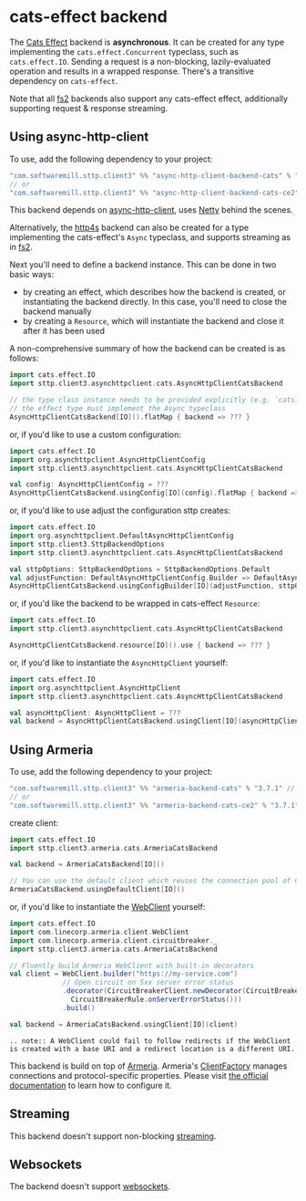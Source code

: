 # cats-effect backend

The [Cats Effect](https://github.com/typelevel/cats-effect) backend is **asynchronous**. It can be created for any type implementing the `cats.effect.Concurrent` typeclass, such as `cats.effect.IO`. Sending a request is a non-blocking, lazily-evaluated operation and results in a wrapped response. There's a transitive dependency on `cats-effect`. 

Note that all [fs2](fs2.md) backends also support any cats-effect effect, additionally supporting request & response streaming.

## Using async-http-client

To use, add the following dependency to your project:

```scala
"com.softwaremill.sttp.client3" %% "async-http-client-backend-cats" % "3.7.1" // for cats-effect 3.x
// or
"com.softwaremill.sttp.client3" %% "async-http-client-backend-cats-ce2" % "3.7.1" // for cats-effect 2.x
```
           
This backend depends on [async-http-client](https://github.com/AsyncHttpClient/async-http-client), uses [Netty](http://netty.io) behind the scenes. 

Alternatively, the [http4s](http4s.md) backend can also be created for a type implementing the cats-effect's `Async` typeclass, and supports streaming as in [fs2](fs2.md).

Next you'll need to define a backend instance. This can be done in two basic ways:

* by creating an effect, which describes how the backend is created, or instantiating the backend directly. In this case, you'll need to close the backend manually
* by creating a `Resource`, which will instantiate the backend and close it after it has been used

A non-comprehensive summary of how the backend can be created is as follows:

```scala
import cats.effect.IO
import sttp.client3.asynchttpclient.cats.AsyncHttpClientCatsBackend

// the type class instance needs to be provided explicitly (e.g. `cats.effect.IO`). 
// the effect type must implement the Async typeclass
AsyncHttpClientCatsBackend[IO]().flatMap { backend => ??? }
```

or, if you'd like to use a custom configuration:

```scala
import cats.effect.IO
import org.asynchttpclient.AsyncHttpClientConfig
import sttp.client3.asynchttpclient.cats.AsyncHttpClientCatsBackend

val config: AsyncHttpClientConfig = ???
AsyncHttpClientCatsBackend.usingConfig[IO](config).flatMap { backend => ??? }
```

or, if you'd like to use adjust the configuration sttp creates:

```scala
import cats.effect.IO
import org.asynchttpclient.DefaultAsyncHttpClientConfig
import sttp.client3.SttpBackendOptions
import sttp.client3.asynchttpclient.cats.AsyncHttpClientCatsBackend

val sttpOptions: SttpBackendOptions = SttpBackendOptions.Default  
val adjustFunction: DefaultAsyncHttpClientConfig.Builder => DefaultAsyncHttpClientConfig.Builder = ???
AsyncHttpClientCatsBackend.usingConfigBuilder[IO](adjustFunction, sttpOptions).flatMap { backend => ??? }
```

or, if you'd like the backend to be wrapped in cats-effect `Resource`:

```scala
import cats.effect.IO
import sttp.client3.asynchttpclient.cats.AsyncHttpClientCatsBackend

AsyncHttpClientCatsBackend.resource[IO]().use { backend => ??? }
```

or, if you'd like to instantiate the `AsyncHttpClient` yourself:

```scala
import cats.effect.IO
import org.asynchttpclient.AsyncHttpClient
import sttp.client3.asynchttpclient.cats.AsyncHttpClientCatsBackend

val asyncHttpClient: AsyncHttpClient = ???  
val backend = AsyncHttpClientCatsBackend.usingClient[IO](asyncHttpClient)
```

## Using Armeria

To use, add the following dependency to your project:

```scala
"com.softwaremill.sttp.client3" %% "armeria-backend-cats" % "3.7.1" // for cats-effect 3.x
// or
"com.softwaremill.sttp.client3" %% "armeria-backend-cats-ce2" % "3.7.1" // for cats-effect 2.x
```

create client:

```scala
import cats.effect.IO
import sttp.client3.armeria.cats.ArmeriaCatsBackend

val backend = ArmeriaCatsBackend[IO]()

// You can use the default client which reuses the connection pool of ClientFactory.ofDefault()
ArmeriaCatsBackend.usingDefaultClient[IO]()
```

or, if you'd like to instantiate the [WebClient](https://armeria.dev/docs/client-http) yourself:

```scala
import cats.effect.IO
import com.linecorp.armeria.client.WebClient
import com.linecorp.armeria.client.circuitbreaker._
import sttp.client3.armeria.cats.ArmeriaCatsBackend

// Fluently build Armeria WebClient with built-in decorators
val client = WebClient.builder("https://my-service.com")
             // Open circuit on 5xx server error status
             .decorator(CircuitBreakerClient.newDecorator(CircuitBreaker.ofDefaultName(),
               CircuitBreakerRule.onServerErrorStatus()))
             .build()

val backend = ArmeriaCatsBackend.usingClient[IO](client)
```

```eval_rst
.. note:: A WebClient could fail to follow redirects if the WebClient is created with a base URI and a redirect location is a different URI.
```

This backend is build on top of [Armeria](https://armeria.dev/docs/client-http).
Armeria's [ClientFactory](https://armeria.dev/docs/client-factory) manages connections and protocol-specific properties.
Please visit [the official documentation](https://armeria.dev/docs/client-factory) to learn how to configure it.

## Streaming

This backend doesn't support non-blocking [streaming](../requests/streaming.md).

## Websockets

The backend doesn't support [websockets](../websockets.md).
